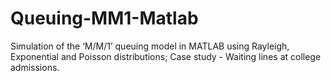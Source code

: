 # Queuing-MM1-Matlab
Simulation of the ‘M/M/1’ queuing model in MATLAB using Rayleigh, Exponential and Poisson distributions; Case study - Waiting lines at college admissions.

